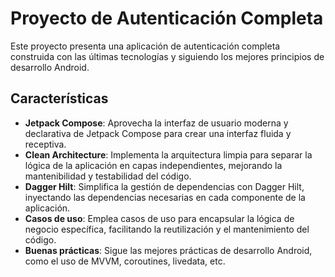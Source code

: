 # Proyecto de Autenticación Completa

Este proyecto presenta una aplicación de autenticación completa construida con las últimas tecnologías y siguiendo los mejores principios de desarrollo Android.

## Características

- **Jetpack Compose**: Aprovecha la interfaz de usuario moderna y declarativa de Jetpack Compose para crear una interfaz fluida y receptiva.
- **Clean Architecture**: Implementa la arquitectura limpia para separar la lógica de la aplicación en capas independientes, mejorando la mantenibilidad y testabilidad del código.
- **Dagger Hilt**: Simplifica la gestión de dependencias con Dagger Hilt, inyectando las dependencias necesarias en cada componente de la aplicación.
- **Casos de uso**: Emplea casos de uso para encapsular la lógica de negocio específica, facilitando la reutilización y el mantenimiento del código.
- **Buenas prácticas**: Sigue las mejores prácticas de desarrollo Android, como el uso de MVVM, coroutines, livedata, etc.
